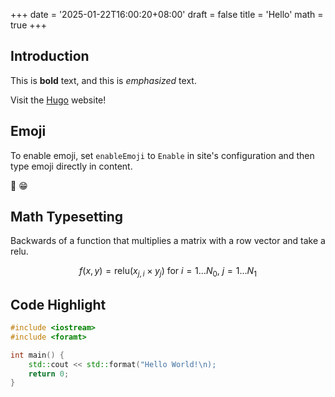 +++
date = '2025-01-22T16:00:20+08:00'
draft = false
title = 'Hello'
math = true
+++

## Introduction

This is **bold** text, and this is *emphasized* text.

Visit the [Hugo](https://gohugo.io) website!

## Emoji

To enable emoji, set `enableEmoji` to `Enable` in site's configuration 
and then type emoji directly in content.

🥰 😁

## Math Typesetting

Backwards of a function that multiplies a matrix with a row vector and take a relu.

$$
f(x, y) = \text{relu}(x_{j, i} \times y_j)\text{ for } i = 1\ldots N_0,\ j = 1\ldots N_1
$$

## Code Highlight 

```cpp
#include <iostream>
#include <foramt>

int main() {
    std::cout << std::format("Hello World!\n);
    return 0;
}

```